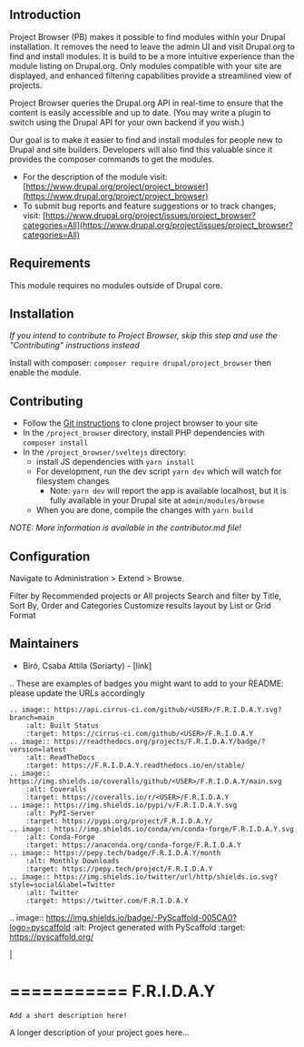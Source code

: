 ## Introduction

Project Browser (PB) makes it possible to find modules within your Drupal installation. It removes the need to leave the admin UI and visit Drupal.org to find and install modules. It is build to be a more intuitive experience than the module listing on Drupal.org. Only modules compatible with your site are displayed, and enhanced filtering capabilities provide a streamlined view of projects.

Project Browser queries the Drupal.org API in real-time to ensure that the content is easily accessible and up to date. (You may write a plugin to switch using the Drupal API for your own backend if you wish.)

Our goal is to make it easier to find and install modules for people new to Drupal and site builders. Developers will also find this valuable since it provides the composer commands to get the modules.

- For the description of the module visit: [https://www.drupal.org/project/project_browser](https://www.drupal.org/project/project_browser)
- To submit bug reports and feature suggestions or to track changes, visit: [https://www.drupal.org/project/issues/project_browser?categories=All](https://www.drupal.org/project/issues/project_browser?categories=All)


## Requirements

This module requires no modules outside of Drupal core.


## Installation 

*If you intend to contribute to Project Browser, skip this step and use the "Contributing" instructions instead*

Install with composer: `composer require drupal/project_browser` then enable the module.


## Contributing

- Follow the [Git instructions](https://www.drupal.org/project/project_browser/git-instructions
  ) to clone project browser to your site
- In the `/project_browser` directory, install PHP dependencies with `composer install`
- In the `/project_browser/sveltejs` directory:
  - install JS dependencies with `yarn install` 
  - For development, run the dev script `yarn dev` which will watch for filesystem changes
    - Note: `yarn dev` will report the app is available localhost, but it is fully available in your Drupal site at `admin/modules/browse`
  - When you are done, compile the changes with `yarn build`

_NOTE: More information is available in the contributor.md file!_

## Configuration

Navigate to Administration > Extend > Browse.

Filter by Recommended projects or All projects
Search and filter by Title, Sort By, Order and Categories
Customize results layout by List or Grid Format


## Maintainers

- Biró, Csaba Attila (Soriarty) - [link]


.. These are examples of badges you might want to add to your README:
   please update the URLs accordingly

    .. image:: https://api.cirrus-ci.com/github/<USER>/F.R.I.D.A.Y.svg?branch=main
        :alt: Built Status
        :target: https://cirrus-ci.com/github/<USER>/F.R.I.D.A.Y
    .. image:: https://readthedocs.org/projects/F.R.I.D.A.Y/badge/?version=latest
        :alt: ReadTheDocs
        :target: https://F.R.I.D.A.Y.readthedocs.io/en/stable/
    .. image:: https://img.shields.io/coveralls/github/<USER>/F.R.I.D.A.Y/main.svg
        :alt: Coveralls
        :target: https://coveralls.io/r/<USER>/F.R.I.D.A.Y
    .. image:: https://img.shields.io/pypi/v/F.R.I.D.A.Y.svg
        :alt: PyPI-Server
        :target: https://pypi.org/project/F.R.I.D.A.Y/
    .. image:: https://img.shields.io/conda/vn/conda-forge/F.R.I.D.A.Y.svg
        :alt: Conda-Forge
        :target: https://anaconda.org/conda-forge/F.R.I.D.A.Y
    .. image:: https://pepy.tech/badge/F.R.I.D.A.Y/month
        :alt: Monthly Downloads
        :target: https://pepy.tech/project/F.R.I.D.A.Y
    .. image:: https://img.shields.io/twitter/url/http/shields.io.svg?style=social&label=Twitter
        :alt: Twitter
        :target: https://twitter.com/F.R.I.D.A.Y

.. image:: https://img.shields.io/badge/-PyScaffold-005CA0?logo=pyscaffold
    :alt: Project generated with PyScaffold
    :target: https://pyscaffold.org/

|

===========
F.R.I.D.A.Y
===========


    Add a short description here!


A longer description of your project goes here...
